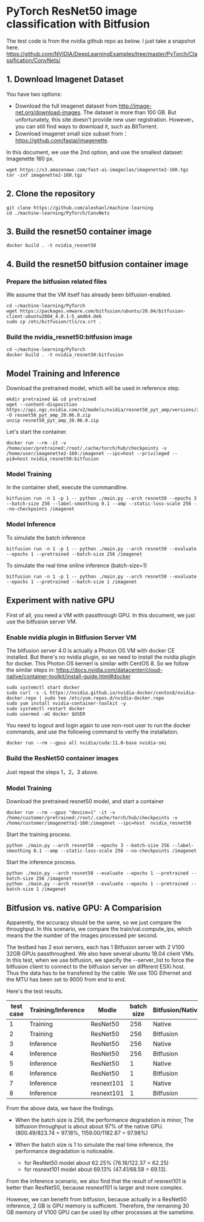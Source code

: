 # PyTorch ResNet50 image classification with Bitfusion

The test code is from the nvidia github repo as below.  I just take a snapshot here.  
https://github.com/NVIDIA/DeepLearningExamples/tree/master/PyTorch/Classification/ConvNets/


## 1. Download Imagenet Dataset
You have two options:
* Download the full imagenet dataset from http://image-net.org/download-images.  The dataset is more than 100 GB. But unfortunately, this site doesn't provide new user registration. However，you can still find ways to download it, such as BitTorrent.  
* Download imagenet small size subset from： https://github.com/fastai/imagenette.  

In this document, we use the 2nd option, and use the smallest dataset: Imagenette 160 px. 
```
wget https://s3.amazonaws.com/fast-ai-imageclas/imagenette2-160.tgz
tar -zxf imagenette2-160.tgz
```

## 2. Clone the repository
```
git clone https://github.com/alexhanl/machine-learning
cd ./machine-learning/PyTorch/ConvNets
```

## 3. Build the resnet50 container image
```
docker build . -t nvidia_resnet50
```

## 4. Build the resnet50 bitfusion container image

### Prepare the bitfusion related files
We assume that the VM itself has already been bitfusion-enabled. 

```
cd ~/machine-learning/PyTorch
wget https://packages.vmware.com/bitfusion/ubuntu/20.04/bitfusion-client-ubuntu2004_4.0.1-5_amd64.deb
sudo cp /etc/bitfusion/tls/ca.crt .
```

### Build the nvidia_resnet50:bitfusion image

```
cd ~/machine-learning/PyTorch
docker build . -t nvidia_resnet50:bitfusion
```

## Model Training and Inference

Download the pretrained model, which will be used in reference step. 

```
mkdir pretrained && cd pretrained
wget --content-disposition https://api.ngc.nvidia.com/v2/models/nvidia/resnet50_pyt_amp/versions/20.06.0/zip -O resnet50_pyt_amp_20.06.0.zip
unzip resnet50_pyt_amp_20.06.0.zip
```

Let's start the container. 
```
docker run --rm -it -v /home/user/pretrained:/root/.cache/torch/hub/checkpoints -v /home/user/imagenette2-160:/imagenet --ipc=host --privileged --pid=host nvidia_resnet50:bitfusion
```

### Model Training 
In the container shell, execute the commandline. 
```
bitfusion run -n 1 -p 1 -- python ./main.py --arch resnet50 --epochs 3 --batch-size 256 --label-smoothing 0.1 --amp --static-loss-scale 256 --no-checkpoints /imagenet
```

### Model Inference
To simulate the batch inference
```
bitfusion run -n 1 -p 1 -- python ./main.py --arch resnet50 --evaluate --epochs 1 --pretrained --batch-size 256 /imagenet
```
To simulate the real time online inference (batch-size=1)
```
bitfusion run -n 1 -p 1 -- python ./main.py --arch resnet50 --evaluate --epochs 1 --pretrained --batch-size 1 /imagenet
```

## Experiment with native GPU
First of all, you need a VM with passthrough GPU.  In this document, we just use the bitfusion server VM.  

### Enable nvidia plugin in Bitfusion Server VM
The bitfusion server 4.0 is actually a Photon OS VM with docker CE installed. But there's no nvidia plugin, so we need to install the nvidia plugin for docker. This Photon OS kernerl is similar with CentOS 8.  So we follow the similar steps in: https://docs.nvidia.com/datacenter/cloud-native/container-toolkit/install-guide.html#docker

```
sudo systemctl start docker
sudo curl -s -L https://nvidia.github.io/nvidia-docker/centos8/nvidia-docker.repo | sudo tee /etc/yum.repos.d/nvidia-docker.repo
sudo yum install nvidia-container-toolkit -y
sudo systemctl restart docker
sudo usermod -aG docker $USER
```

You need to logout and login again to use non-root user to run the docker commands, and use the following command to verify the installation. 
```
docker run --rm --gpus all nvidia/cuda:11.0-base nvidia-smi
```

### Build the ResNet50 container images
Just repeat the steps 1，2，3 above. 

### Model Training

Download the pretrained resnet50 model, and start a container
```
docker run --rm --gpus "device=1" -it -v /home/customer/pretrained:/root/.cache/torch/hub/checkpoints -v /home/customer/imagenette2-160:/imagenet --ipc=host  nvidia_resnet50
```

Start the training process. 
```
python ./main.py --arch resnet50 --epochs 3 --batch-size 256 --label-smoothing 0.1 --amp --static-loss-scale 256 --no-checkpoints /imagenet
```

Start the inference process. 
```
python ./main.py --arch resnet50 --evaluate --epochs 1 --pretrained --batch-size 256 /imagenet
python ./main.py --arch resnet50 --evaluate --epochs 1 --pretrained --batch-size 1 /imagenet

```

## Bitfusion vs. native GPU: A Comparision
Apparently, the accuracy should be the same, so we just compare the throughput.  In this scenario, we compare the train/val.compute_ips, which means the the number of the images processed per second. 

The testbed has 2 esxi servers, each has 1 Bitfusion server with 2 V100 32GB GPUs passthroughed.  We also have several ubuntu 18.04 client VMs.  In this test, when we use bitfusion, we specify the --server_list to force the bitfusion client to connect to the bitfusion server on different ESXi host.  Thus the data has to be transfered by the cable.  We use 10G Ethernet and the MTU has been set to 9000 from end to end. 

Here's the test results. 


| test case | Training/Inference  | Modle      | batch size | Bitfusion/Native | train/val.compute_ips (img/s) |
| --------- | ------------------  | --------   | ---------- | ---------------- | ----------------------------- |
| 1         | Training            | ResNet50   | 256        | Native           | 823.74                        |   
| 2         | Training            | ResNet50   | 256        | Bitfusion        | 800.49                        |          
| 3         | Inference           | ResNet50   | 256        | Native           | 1182.87                       |  
| 4         | Inference           | ResNet50   | 256        | Bitfusion        | 1159.00                       |  
| 5         | Inference           | ResNet50   | 1          | Native           | 122.37                        |  
| 6         | Inference           | ResNet50   | 1          | Bitfusion        | 76.18                         |  
| 7         | Inference           | resnext101 | 1          | Native           | 68.58                         |  
| 8         | Inference           | resnext101 | 1          | Bitfusion        | 47.41                         |  

From the above data, we have the findings. 
- When the batch size is 256, the performance degradation is minor, The bitfusion throughput is about about 97% of the native GPU.  (800.49/823.74 = 97.18%, 1159.00/1182.87 = 97.98%)

- When the batch size is 1 to simulate the real time inference, the performance degradation is noticeable. 
    - for ResNet50 model about 62.25% (76.18/122.37 = 62.25)
    - for resnext101 model about 69.13%  (47.41/68.58 = 69.13). 

From the inference scenario, we also find that the result of resnext101 is better than ResNet50, because resnext101 is larger and more complex. 

However, we can benefit from bitfusion, because actually in a ResNet50 inference, 2 GB is GPU memory is sufficient.   Therefore, the remaining 30 GB memory of V100 GPU can be used by other processes at the sametime. 
